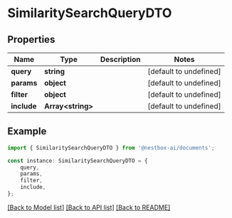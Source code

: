 # SimilaritySearchQueryDTO


## Properties

Name | Type | Description | Notes
------------ | ------------- | ------------- | -------------
**query** | **string** |  | [default to undefined]
**params** | **object** |  | [default to undefined]
**filter** | **object** |  | [default to undefined]
**include** | **Array&lt;string&gt;** |  | [default to undefined]

## Example

```typescript
import { SimilaritySearchQueryDTO } from '@nestbox-ai/documents';

const instance: SimilaritySearchQueryDTO = {
    query,
    params,
    filter,
    include,
};
```

[[Back to Model list]](../README.md#documentation-for-models) [[Back to API list]](../README.md#documentation-for-api-endpoints) [[Back to README]](../README.md)
